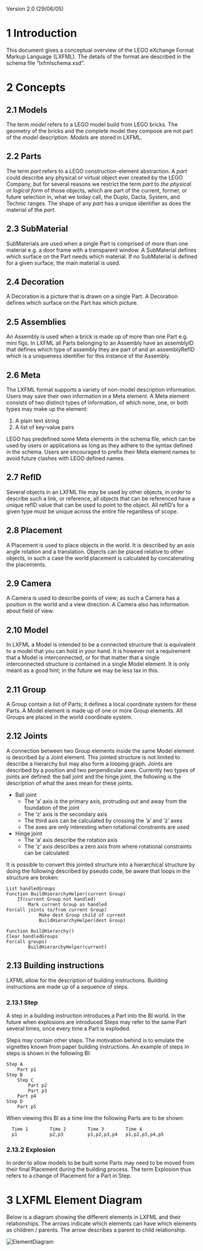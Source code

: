 Version 2.0 (29/06/05)

# 1 Introduction
This document gives a conceptual overview of the LEGO eXchange Format Markup Language (LXFML). The details of the format are described in the schema file “lxfmlschema.xsd”.

# 2 Concepts

## 2.1 Models
The term *model* refers to a LEGO model build from LEGO bricks. The geometry of the bricks and the complete model they compose are not part of the *model* description. *Models* are stored in LXFML.

## 2.2 Parts
The term *part* refers to a LEGO construction-element abstraction. A *part* could describe any physical or virtual object ever created by the LEGO Company, but for several reasons we restrict the term *part* to *the physical or logical form* of those objects, which are part of the current, former, or future selection in, what we today call, the Duplo, Dacta, System, and Technic ranges. The shape of any *part* has a unique identifier as does the material of the *part*.

## 2.3 SubMaterial
SubMaterials are used when a single Part is comprised of more than one material e.g. a door frame with a transparent window. A SubMaterial defines which surface on the Part needs which material. If no SubMaterial is defined for a given surface, the main material is used.

## 2.4 Decoration
A Decoration is a picture that is drawn on a single Part. A Decoration defines which surface on the Part has which picture.

## 2.5 Assemblies
An Assembly is used when a brick is made up of more than one Part e.g. mini figs. In LXFML all Parts belonging to an Assembly have an assemblyID that defines which type of assembly they are part of and an assemblyRefID which is a uniqueness identifier for this instance of the Assembly.

## 2.6 Meta
The LXFML format supports a variety of non-model description information. Users may save their own information in a Meta element. A Meta element consists of two distinct types of information, of which none, one, or both types may make up the element:

1. A plain text string
2. A list of key-value pairs

LEGO has predefined some Meta elements in the schema file, which can be used by users or applications as long as they adhere to the syntax defined in the schema. Users are encouraged to prefix their Meta element names to avoid future clashes with LEGO defined names.

## 2.7 RefID
Several objects in an LXFML file may be used by other objects, in order to describe such a link, or reference, all objects that can be referenced have a unique refID value that can be used to point to the object. All refID’s for a given type must be unique across the entire file regardless of scope.

## 2.8 Placement
A Placement is used to place objects in the world. It is described by an axis angle rotation and a translation. Objects can be placed relative to other objects, in such a case the world placement is calculated by concatenating the placements.

## 2.9 Camera
A Camera is used to describe points of view; as such a Camera has a position in the world and a view direction. A Camera also has information about field of view.

## 2.10 Model
In LXFML a Model is intended to be a connected structure that is equivalent to a model that you can hold in your hand. It is however not a requirement that a Model is interconnected, or for that matter that a single interconnected structure is contained in a single Model element. It is only meant as a good hint; in the future we may be less lax in this.

## 2.11 Group
A Group contain a list of Parts; it defines a local coordinate system for these Parts. A Model element is made up of one or more Group elements. All Groups are placed in the world coordinate system.

## 2.12 Joints
A connection between two Group elements inside the same Model element is described by a Joint element. This jointed structure is not limited to describe a hierarchy but may also form a looping graph.
Joints are described by a position and two perpendicular axes. Currently two types of joints are defined: the ball joint and the hinge joint, the following is the description of what the axes mean for these joints.

- Ball joint
	- The ‘a’ axis is the primary axis, protruding out and away from the foundation of the joint 
	- The ‘z’ axis is the secondary axis
	- The third axis can be calculated by crossing the ‘a’ and ‘z’ axes
	- The axes are only interesting when rotational constraints are used
- Hinge joint
	- The ‘a’ axis describe the rotation axis
	- The ‘z’ axis describes a zero axis from where rotational constraints can be calculated

It is possible to convert this jointed structure into a hierarchical structure by doing the following described by pseudo code, be aware that loops in the structure are broken:

```
List handledGroups
Function BuildHierarchyHelper(current Group)
	If(current Group not handled)
		Mark current Group as handled
For(all joints to/from current Group)
			Make dest Group child of current
			BuildHierarchyHelper(dest Group)
			
Function BuildHierarchy()
Clear handledGroups
For(all groups)
		BuildHierarchyHelper(current)
```

## 2.13 Building instructions
LXFML allow for the description of building instructions. Building instructions are made up of a sequence of steps.

### 2.13.1 Step
A step in a building instruction introduces a Part into the BI world. In the future when explosions are introduced Steps may refer to the same Part several times, once every time a Part is exploded.

Steps may contain other steps. The motivation behind is to emulate the vignettes known from paper building instructions. An example of steps in steps is shown in the following BI:

```
Step A
	Part p1
Step B
	Step C
		Part p2
		Part p3
	Part p4
Step D
	Part p5
```

When viewing this BI as a time line the following Parts are to be shown:

```
  Time 1        Time 2        Time 3        Time 4
  p1            p2,p3         p1,p2,p3,p4   p1,p2,p3,p4,p5
```

### 2.13.2 Explosion
In order to allow models to be built some Parts may need to be moved from their final Placement during the building process. The term Explosion thus refers to a change of Placement for a Part in Step.

# 3 LXFML Element Diagram
Below is a diagram showing the different elements in LXFML and their relationships. The arrows indicate which elements can have which elements as children / parents. The arrow describes a parent to child relationship.

![ElementDiagram](https://raw.githubusercontent.com/sttng/LDD/master/lxfml/ElementDiagram.svg)
